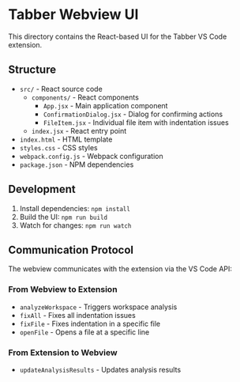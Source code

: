 # Tabber Webview UI

This directory contains the React-based UI for the Tabber VS Code extension.

## Structure

- `src/` - React source code
  - `components/` - React components
    - `App.jsx` - Main application component
    - `ConfirmationDialog.jsx` - Dialog for confirming actions
    - `FileItem.jsx` - Individual file item with indentation issues
  - `index.jsx` - React entry point
- `index.html` - HTML template
- `styles.css` - CSS styles
- `webpack.config.js` - Webpack configuration
- `package.json` - NPM dependencies

## Development

1. Install dependencies: `npm install`
2. Build the UI: `npm run build`
3. Watch for changes: `npm run watch`

## Communication Protocol

The webview communicates with the extension via the VS Code API:

### From Webview to Extension
- `analyzeWorkspace` - Triggers workspace analysis
- `fixAll` - Fixes all indentation issues
- `fixFile` - Fixes indentation in a specific file
- `openFile` - Opens a file at a specific line

### From Extension to Webview
- `updateAnalysisResults` - Updates analysis results